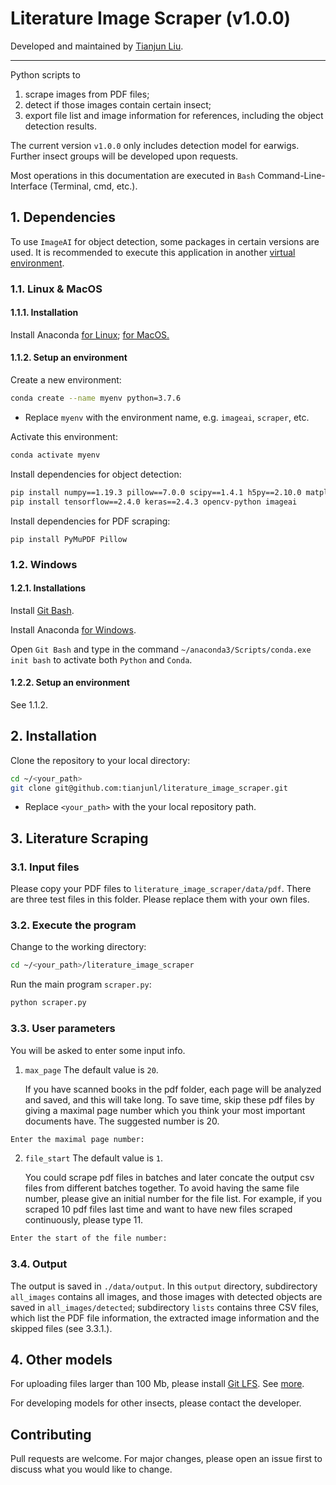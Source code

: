 # Literature Image Scraper (v1.0.0)

Developed and maintained by [Tianjun Liu](irene.liutj@gmail.com).

------

Python scripts to 

1. scrape images from PDF files;
2. detect if those images contain certain insect;
3. export file list and image information for references, including the object detection results.

The current version `v1.0.0` only includes detection model for earwigs. Further insect groups will be developed upon requests.

Most operations in this documentation are executed in `Bash` Command-Line-Interface (Terminal, cmd, etc.).

## 1. Dependencies

To use `ImageAI` for object detection, some packages in certain versions are used. It is recommended to execute this application in another [virtual environment](https://docs.conda.io/projects/conda/en/latest/user-guide/tasks/manage-environments.html).

### 1.1. Linux & MacOS

#### 1.1.1. Installation

Install Anaconda [for Linux](https://docs.anaconda.com/anaconda/install/linux/);  [for MacOS.](https://docs.anaconda.com/anaconda/install/mac-os/)

#### 1.1.2. Setup an environment

Create a new environment:

```bash
conda create --name myenv python=3.7.6
```

- Replace `myenv` with the environment name, e.g. `imageai`, `scraper`, etc.


Activate this environment:

```bash
conda activate myenv
```

Install dependencies for object detection:

```bash
pip install numpy==1.19.3 pillow==7.0.0 scipy==1.4.1 h5py==2.10.0 matplotlib==3.3.2 keras-resnet==0.2.0
pip install tensorflow==2.4.0 keras==2.4.3 opencv-python imageai
```

Install dependencies for PDF scraping:

```
pip install PyMuPDF Pillow
```

### 1.2. Windows

#### 1.2.1. Installations

Install [Git Bash](https://git-scm.com/download/win).

Install Anaconda [for Windows](https://docs.anaconda.com/anaconda/install/windows/).

Open `Git Bash` and type in the command `~/anaconda3/Scripts/conda.exe init bash` to activate both `Python` and `Conda`.

#### 1.2.2. Setup an environment

See 1.1.2.



## 2. Installation

Clone the repository to your local directory:

```bash
cd ~/<your_path>
git clone git@github.com:tianjunl/literature_image_scraper.git
```

- Replace `<your_path>` with the your local repository path.



## 3. Literature Scraping

### 3.1. Input files

Please copy your PDF files to `literature_image_scraper/data/pdf`. There are three test files in this folder. Please replace them with your own files.

### 3.2. Execute the program

Change to the working directory:

```bash
cd ~/<your_path>/literature_image_scraper
```

Run the main program `scraper.py`:

```bash
python scraper.py
```

### 3.3. User parameters

You will be asked to enter some input info. 

1. `max_page` The default value is `20`.

   If you have scanned books in the pdf folder, each page will be analyzed and saved, and this will take long. To save time, skip these pdf files by giving a maximal page number which you think your most important documents have. The suggested number is 20.

```bash
Enter the maximal page number: 
```

2. `file_start` The default value is `1`.

   You could scrape pdf files in batches and later concate the output csv files from different batches together. To avoid having the same file number, please give an initial number for the file list. For example, if you scraped 10 pdf files last time and want to have new files scraped continuously, please type 11. 

```bash
Enter the start of the file number:
```

### 3.4. Output

The output is saved in `./data/output`. In this `output` directory, subdirectory `all_images`  contains all images, and those images with detected objects are saved in `all_images/detected`; subdirectory `lists` contains three CSV files, which list the PDF file information, the extracted image information and the skipped files (see 3.3.1.).



## 4. Other models

For uploading files larger than 100 Mb, please install [Git LFS](https://git-lfs.github.com/). See [more](https://stackoverflow.com/a/48734334/15390757).

For developing models for other insects, please contact the developer.



## Contributing
Pull requests are welcome. For major changes, please open an issue first to discuss what you would like to change.